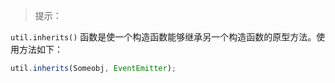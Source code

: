 > 提示：

`util.inherits()` 函数是使一个构造函数能够继承另一个构造函数的原型方法。使用方法如下：

```js
util.inherits(Someobj, EventEmitter);
```

